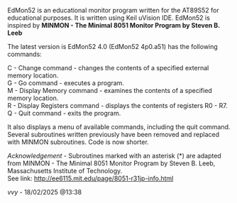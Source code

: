  EdMon52 is an educational monitor program written for the AT89S52 for educational purposes. It is written using Keil uVision IDE.
 EdMon52 is inspired by **MINMON - The Minimal 8051 Monitor Program by Steven B. Leeb**
 
 The latest version is EdMon52 4.0 (EdMon52 4p0.a51) has the following commands:  
 
 C - Change command - changes the contents of a specified external memory location.  
 G - Go command - executes a program.   
 M - Display Memory command - examines the contents of a specified memory location.   
 R - Display Registers command - displays the contents of registers R0 - R7.   
 Q - Quit command - exits the program.  

It also displays a menu of available commands, including the quit command.  
Several subroutines written previously have been removed and replaced with MINMON subroutines. Code is now shorter.  

 *Acknowledgement* - Subroutines marked with an asterisk (*) are adapted from MINMON - The Minimal 8051 Monitor Program by Steven B. Leeb, Massachusetts Institute of Technology.  
 See link: http://ee6115.mit.edu/page/8051-r31jp-info.html

 *vvy* - 18/02/2025 @13:38

